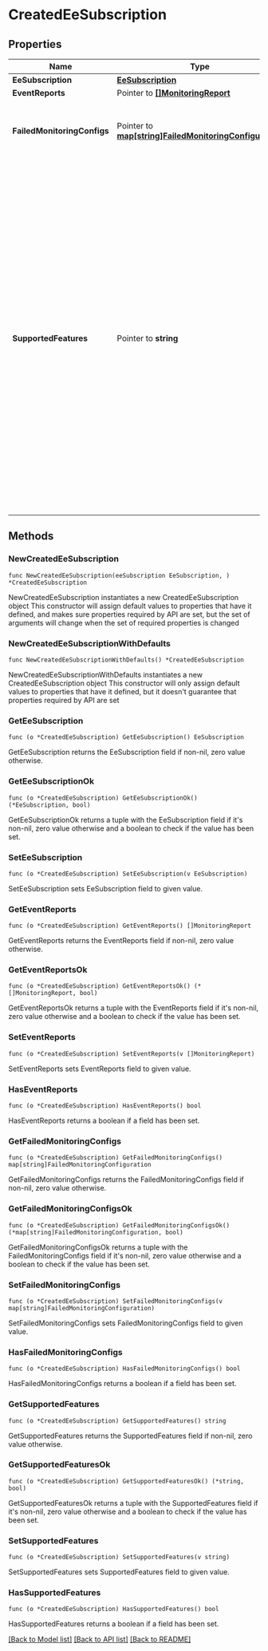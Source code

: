 # CreatedEeSubscription

## Properties

Name | Type | Description | Notes
------------ | ------------- | ------------- | -------------
**EeSubscription** | [**EeSubscription**](EeSubscription.md) |  | 
**EventReports** | Pointer to [**[]MonitoringReport**](MonitoringReport.md) |  | [optional] 
**FailedMonitoringConfigs** | Pointer to [**map[string]FailedMonitoringConfiguration**](FailedMonitoringConfiguration.md) | A map (list of key-value pairs where referenceId converted from integer to string serves as key; see clause 6.4.6.3.2) of FailedMonitoringConfiguration | [optional] 
**SupportedFeatures** | Pointer to **string** | A string used to indicate the features supported by an API that is used as defined in clause  6.6 in 3GPP TS 29.500. The string shall contain a bitmask indicating supported features in  hexadecimal representation Each character in the string shall take a value of \&quot;0\&quot; to \&quot;9\&quot;,  \&quot;a\&quot; to \&quot;f\&quot; or \&quot;A\&quot; to \&quot;F\&quot; and shall represent the support of 4 features as described in  table 5.2.2-3. The most significant character representing the highest-numbered features shall  appear first in the string, and the character representing features 1 to 4 shall appear last  in the string. The list of features and their numbering (starting with 1) are defined  separately for each API. If the string contains a lower number of characters than there are  defined features for an API, all features that would be represented by characters that are not  present in the string are not supported.  | [optional] 

## Methods

### NewCreatedEeSubscription

`func NewCreatedEeSubscription(eeSubscription EeSubscription, ) *CreatedEeSubscription`

NewCreatedEeSubscription instantiates a new CreatedEeSubscription object
This constructor will assign default values to properties that have it defined,
and makes sure properties required by API are set, but the set of arguments
will change when the set of required properties is changed

### NewCreatedEeSubscriptionWithDefaults

`func NewCreatedEeSubscriptionWithDefaults() *CreatedEeSubscription`

NewCreatedEeSubscriptionWithDefaults instantiates a new CreatedEeSubscription object
This constructor will only assign default values to properties that have it defined,
but it doesn't guarantee that properties required by API are set

### GetEeSubscription

`func (o *CreatedEeSubscription) GetEeSubscription() EeSubscription`

GetEeSubscription returns the EeSubscription field if non-nil, zero value otherwise.

### GetEeSubscriptionOk

`func (o *CreatedEeSubscription) GetEeSubscriptionOk() (*EeSubscription, bool)`

GetEeSubscriptionOk returns a tuple with the EeSubscription field if it's non-nil, zero value otherwise
and a boolean to check if the value has been set.

### SetEeSubscription

`func (o *CreatedEeSubscription) SetEeSubscription(v EeSubscription)`

SetEeSubscription sets EeSubscription field to given value.


### GetEventReports

`func (o *CreatedEeSubscription) GetEventReports() []MonitoringReport`

GetEventReports returns the EventReports field if non-nil, zero value otherwise.

### GetEventReportsOk

`func (o *CreatedEeSubscription) GetEventReportsOk() (*[]MonitoringReport, bool)`

GetEventReportsOk returns a tuple with the EventReports field if it's non-nil, zero value otherwise
and a boolean to check if the value has been set.

### SetEventReports

`func (o *CreatedEeSubscription) SetEventReports(v []MonitoringReport)`

SetEventReports sets EventReports field to given value.

### HasEventReports

`func (o *CreatedEeSubscription) HasEventReports() bool`

HasEventReports returns a boolean if a field has been set.

### GetFailedMonitoringConfigs

`func (o *CreatedEeSubscription) GetFailedMonitoringConfigs() map[string]FailedMonitoringConfiguration`

GetFailedMonitoringConfigs returns the FailedMonitoringConfigs field if non-nil, zero value otherwise.

### GetFailedMonitoringConfigsOk

`func (o *CreatedEeSubscription) GetFailedMonitoringConfigsOk() (*map[string]FailedMonitoringConfiguration, bool)`

GetFailedMonitoringConfigsOk returns a tuple with the FailedMonitoringConfigs field if it's non-nil, zero value otherwise
and a boolean to check if the value has been set.

### SetFailedMonitoringConfigs

`func (o *CreatedEeSubscription) SetFailedMonitoringConfigs(v map[string]FailedMonitoringConfiguration)`

SetFailedMonitoringConfigs sets FailedMonitoringConfigs field to given value.

### HasFailedMonitoringConfigs

`func (o *CreatedEeSubscription) HasFailedMonitoringConfigs() bool`

HasFailedMonitoringConfigs returns a boolean if a field has been set.

### GetSupportedFeatures

`func (o *CreatedEeSubscription) GetSupportedFeatures() string`

GetSupportedFeatures returns the SupportedFeatures field if non-nil, zero value otherwise.

### GetSupportedFeaturesOk

`func (o *CreatedEeSubscription) GetSupportedFeaturesOk() (*string, bool)`

GetSupportedFeaturesOk returns a tuple with the SupportedFeatures field if it's non-nil, zero value otherwise
and a boolean to check if the value has been set.

### SetSupportedFeatures

`func (o *CreatedEeSubscription) SetSupportedFeatures(v string)`

SetSupportedFeatures sets SupportedFeatures field to given value.

### HasSupportedFeatures

`func (o *CreatedEeSubscription) HasSupportedFeatures() bool`

HasSupportedFeatures returns a boolean if a field has been set.


[[Back to Model list]](../README.md#documentation-for-models) [[Back to API list]](../README.md#documentation-for-api-endpoints) [[Back to README]](../README.md)


